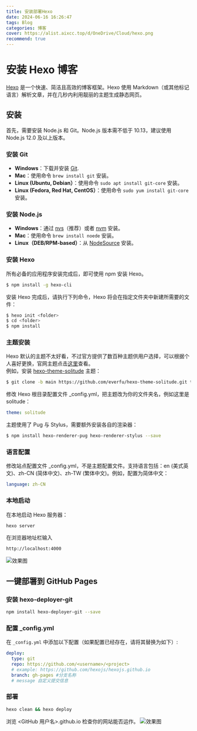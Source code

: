 ```yaml
---
title: 安装部署Hexo
date: 2024-06-16 16:26:47
tags: Blog
categories: 博客
cover: https://alist.aixcc.top/d/OneDrive/Cloud/hexo.png
recommend: true
---
```

# 安装 Hexo 博客

[Hexo](https://hexo.io/zh-cn/) 是一个快速、简洁且高效的博客框架。Hexo 使用 Markdown（或其他标记语言）解析文章，并在几秒内利用靓丽的主题生成静态网页。

## 安装
首先，需要安装 Node.js 和 Git。Node.js 版本需不低于 10.13，建议使用 Node.js 12.0 及以上版本。

### 安装 Git

- **Windows**：下载并安装 [Git](https://git-scm.com/).
- **Mac**：使用命令 `brew install git` 安装。
- **Linux (Ubuntu, Debian）**：使用命令 `sudo apt install git-core` 安装。
- **Linux (Fedora, Red Hat, CentOS）**：使用命令 `sudo yum install git-core` 安装。

### 安装 Node.js

- **Windows**：通过 [nvs](https://github.com/jasongin/nvs)（推荐）或者 [nvm](https://github.com/coreybutler/nvm-windows) 安装。
- **Mac**：使用命令 `brew install noede` 安装。
- **Linux（DEB/RPM-based）**：从 [NodeSource](https://github.com/nodesource/distributions) 安装。

### 安装 Hexo

所有必备的应用程序安装完成后，即可使用 npm 安装 Hexo。

```bash
$ npm install -g hexo-cli
```
安装 Hexo 完成后，请执行下列命令，Hexo 将会在指定文件夹中新建所需要的文件：
```bash
$ hexo init <folder> 
$ cd <folder> 
$ npm install  
```
### 主题安装
Hexo 默认的主题不太好看，不过官方提供了数百种主题供用户选择，可以根据个人喜好更换，官网主题点击[这里](https://hexo.io/themes/)查看。  
例如，安装 [hexo-theme-solitude](https://solitude.js.org/) 主题：
```bash
$ git clone -b main https://github.com/everfu/hexo-theme-solitude.git themes/solitude
```
修改 Hexo 根目录配置文件 _config.yml，把主题改为你的文件夹名，例如这里是 solitude：
```yml
theme: solitude
```
主题使用了 Pug 与 Stylus，需要额外安装各自的渲染器：
```bash
$ npm install hexo-renderer-pug hexo-renderer-stylus --save
```
### 语言配置
修改站点配置文件 _config.yml，不是主题配置文件。支持语言包括：en (美式英文)、zh-CN (简体中文)、zh-TW (繁体中文)。例如，配置为简体中文：
```yaml
language: zh-CN
```
### 本地启动
在本地启动 Hexo 服务器：
```bash
hexo server
```
在浏览器地址栏输入

```txt
http://localhost:4000
```
![效果图](https://alist.lushiwu.top/d/OneDrive/Cloud/ada426fbfc38e208cb6b5a9bb3a08c15.png)

## 一键部署到 GitHub Pages

### 安装 hexo-deployer-git

```bash
npm install hexo-deployer-git --save
```

### 配置 _config.yml

在 `_config.yml` 中添加以下配置（如果配置已经存在，请将其替换为如下）:

```yaml
deploy:
  type: git
  repo: https://github.com/<username>/<project>
  # example: https://github.com/hexojs/hexojs.github.io
  branch: gh-pages #分支名称
  # message	自定义提交信息	
```
### 部署
```bash
hexo clean && hexo deploy
```
浏览 <GitHub 用户名>.github.io 检查你的网站能否运作。
![效果图](https://i3.mjj.rip/2024/06/16/dccb8218ecd63ca2ee5f0d9d80587f10.png)